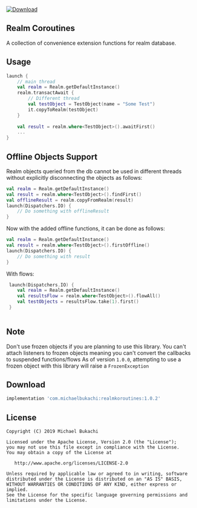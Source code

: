 [ ![Download](https://api.bintray.com/packages/michaelbukachi/realm/realm-koroutines/images/download.svg?version=1.0.2) ](https://bintray.com/michaelbukachi/realm/realm-koroutines/1.0.2/link)

Realm Coroutines
----------------

A collection of convenience extension functions for realm database.


Usage
-----
```kotlin
launch {
    // main thread
    val realm = Realm.getDefaultInstance()
    realm.transactAwait {
        // Different thread
        val testObject = TestObject(name = "Some Test")
        it.copyToRealm(testObject)
    }
    
    val result = realm.where<TestObject>().awaitFirst()
    ...
}

```

Offline Objects Support
---------------
Realm objects queried from the db cannot be used in different
threads without explicitly disconnecting the objects as follows:
```kotlin
val realm = Realm.getDefaultInstance()
val result = realm.where<TestObject>().findFirst()
val offlineResult = realm.copyFromRealm(result)
launch(Dispatchers.IO) {
    // Do something with offlineResult
}
```
Now with the added offline functions, it can be done as follows:
```kotlin
val realm = Realm.getDefaultInstance()
val result = realm.where<TestObject>().firstOffline()
launch(Dispatchers.IO) {
    // Do something with result
}
```
With flows:
```kotlin
 launch(Dispatchers.IO) {
    val realm = Realm.getDefaultInstance()
    val resultsFlow = realm.where<TestObject>().flowAll()
    val testObjects = resultsFlow.take(1).first()
 }
 
```

Note
-----
Don't use frozen objects if you are planning to use this library. You
can't attach listeners to frozen objects meaning you can't convert the
callbacks to suspended functions/flows
As of version `1.0.0`, attempting to use a frozen object with this library
will raise a `FrozenException`


Download
--------

```groovy
implementation 'com.michaelbukachi:realmkoroutines:1.0.2'
```

License
-------

    Copyright (C) 2019 Michael Bukachi

    Licensed under the Apache License, Version 2.0 (the "License");
    you may not use this file except in compliance with the License.
    You may obtain a copy of the License at

       http://www.apache.org/licenses/LICENSE-2.0

    Unless required by applicable law or agreed to in writing, software
    distributed under the License is distributed on an "AS IS" BASIS,
    WITHOUT WARRANTIES OR CONDITIONS OF ANY KIND, either express or implied.
    See the License for the specific language governing permissions and
    limitations under the License.
